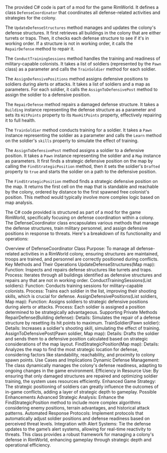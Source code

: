 The provided C# code is part of a mod for the game RimWorld. It defines a class `DefenseCoordinator` that coordinates all defense-related activities and strategies for the colony.

The `UpdateDefenseStructures` method manages and updates the colony's defense structures. It first retrieves all buildings in the colony that are either turrets or traps. Then, it checks each defense structure to see if it's in working order. If a structure is not in working order, it calls the `RepairDefense` method to repair it.

The `ConductTrainingSessions` method handles the training and readiness of military-capable colonists. It takes a list of soldiers (represented by the `Pawn` class) as a parameter and calls the `TrainSoldier` method for each soldier.

The `AssignDefensivePositions` method assigns defensive positions to soldiers during alerts or attacks. It takes a list of soldiers and a map as parameters. For each soldier, it calls the `AssignToDefensivePost` method to assign the soldier to a defensive position.

The `RepairDefense` method repairs a damaged defense structure. It takes a `Building` instance representing the defense structure as a parameter and sets its `HitPoints` property to its `MaxHitPoints` property, effectively repairing it to full health.

The `TrainSoldier` method conducts training for a soldier. It takes a `Pawn` instance representing the soldier as a parameter and calls the `Learn` method on the soldier's `skills` property to simulate the effect of training.

The `AssignToDefensivePost` method assigns a soldier to a defensive position. It takes a `Pawn` instance representing the soldier and a `Map` instance as parameters. It first finds a strategic defensive position on the map by calling the `FindStrategicPosition` method, then it sets the soldier's `Drafted` property to `true` and starts the soldier on a path to the defensive position.

The `FindStrategicPosition` method finds a strategic defensive position on the map. It returns the first cell on the map that is standable and reachable by the colony, ordered by distance to the first spawned free colonist's position. This method would typically involve more complex logic based on map analysis.

The C# code provided is structured as part of a mod for the game RimWorld, specifically focusing on defense coordination within a colony. The DefenseCoordinator class encapsulates various methods that manage the defense structures, train military personnel, and assign defensive positions in response to threats. Here's a breakdown of its functionality and operations:

Overview of DefenseCoordinator Class
Purpose: To manage all defense-related activities in a RimWorld colony, ensuring structures are maintained, troops are trained, and personnel are correctly positioned during conflicts.
Key Methods and Their Operations
UpdateDefenseStructures(Map map):
Function: Inspects and repairs defense structures like turrets and traps.
Process: Iterates through all buildings identified as defensive structures and repairs any that are not in working order.
ConductTrainingSessions(List<Pawn> soldiers):
Function: Conducts training sessions for military-capable colonists.
Process: Trains each soldier in the list, improving their shooting skills, which is crucial for defense.
AssignDefensivePositions(List<Pawn> soldiers, Map map):
Function: Assigns soldiers to strategic defensive positions during alerts or attacks.
Process: Each soldier is assigned a position determined to be strategically advantageous.
Supporting Private Methods
RepairDefense(Building defense):
Details: Simulates the repair of a defense structure by resetting its hit points to maximum.
TrainSoldier(Pawn soldier):
Details: Increases a soldier's shooting skill, simulating the effect of training.
AssignToDefensivePost(Pawn soldier, Map map):
Details: Drafts the soldier and sends them to a defensive position calculated based on strategic considerations of the map layout.
FindStrategicPosition(Map map):
Details: Analyzes the map to find the most strategic location for defense, considering factors like standability, reachability, and proximity to colony spawn points.
Use Cases and Implications
Dynamic Defense Management: The class dynamically manages the colony's defense readiness, adapting to ongoing changes in the game environment.
Efficiency in Resource Use: By ensuring that only damaged structures are repaired and optimizing soldier training, the system uses resources efficiently.
Enhanced Game Strategy: The strategic positioning of soldiers can greatly influence the outcomes of in-game conflicts, adding a layer of strategic depth to gameplay.
Possible Enhancements
Advanced Strategic Analysis: Enhance the FindStrategicPosition method to include more complex algorithms considering enemy positions, terrain advantages, and historical attack patterns.
Automated Response Protocols: Implement protocols that automatically adjust soldier positions and defense readiness based on perceived threat levels.
Integration with Alert Systems: Tie the defense updates to the game’s alert systems, allowing for real-time reactivity to threats.
This class provides a robust framework for managing a colony's defense in RimWorld, enhancing gameplay through strategic depth and operational efficiency.